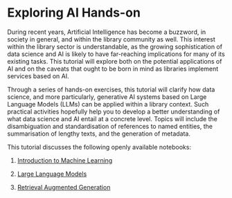 <!-- #region -->
# Exploring AI Hands-on


During recent years, Artificial Intelligence has become a buzzword, in society in general, and within the library community as well. This interest within the library sector is understandable, as the growing sophistication of data science and AI is likely to have far-reaching implications for many of its existing tasks. This tutorial will explore both on the potential applications of AI and on the caveats that ought to be born in mind as libraries implement services based on AI.

Through a series of hands-on exercises, this tutorial  will clarify how data science, and more particularly, generative AI systems based on Large Language Models (LLMs) can be applied within a library context. Such practical activities hopefully help you to develop a better understanding of what data science and AI entail at a concrete level. Topics will include the disambiguation and standardisation of references to named entities, the summarisation of lengthy texts, and the generation of metadata. 

This tutorial discusses the following openly available notebooks: 

1. [Introduction to Machine Learning](https://colab.research.google.com/drive/1AiZM6DPnY7tlmoEhw_He-hT2D-d0AP0B?usp=sharing) 
 
2. [Large Language Models](https://colab.research.google.com/drive/1A-u7vsdSgRJVxHvS3Atw9xZy_nMhbiWv?usp=sharing)

3. [Retrieval Augmented Generation](https://colab.research.google.com/drive/1A-u7vsdSgRJVxHvS3Atw9xZy_nMhbiWv?usp=sharing)

<!-- #endregion -->
